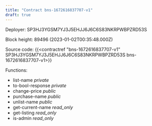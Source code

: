 ```yaml
---
title: "Contract bns-1672616837707-v1"
draft: true
---
```

Deployer: SP3HJ3YGSM7YJ3J5EHJJ6J6C6S83NKRPWBPZRD53S


 



Block height: 89496 (2023-01-02T00:35:48.000Z)

Source code: {{<contractref "bns-1672616837707-v1" SP3HJ3YGSM7YJ3J5EHJJ6J6C6S83NKRPWBPZRD53S bns-1672616837707-v1>}}

Functions:

* list-name _private_
* to-bool-response _private_
* change-price _public_
* purchase-name _public_
* unlist-name _public_
* get-current-name _read_only_
* get-listing _read_only_
* is-admin _read_only_
